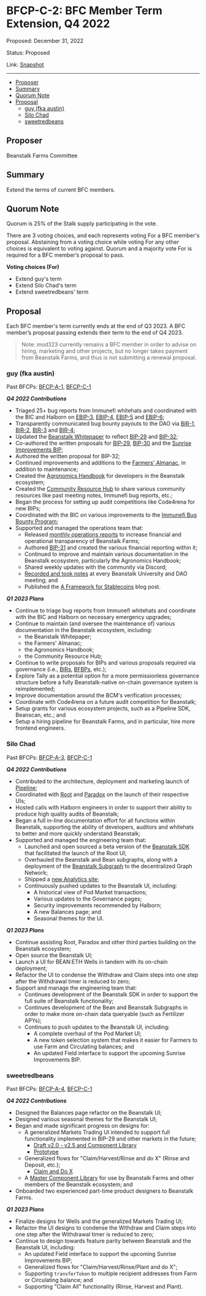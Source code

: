 # BFCP-C-2: BFC Member Term Extension, Q4 2022

Proposed: December 31, 2022

Status: Proposed

Link: [Snapshot](https://snapshot.org/#/beanstalkfarms.eth/proposal/0xafac63673dd6eab0e372e55fe66dc5425f026fbcc0f45b025cb0fa74d759181e)

---

- [Proposer](#proposer)
- [Summary](#summary)
- [Quorum Note](#quorum-note)
- [Proposal](#proposal)
    * [guy (fka austin)](#guy-fka-austin)
    * [Silo Chad](#silo-chad)
    * [sweetredbeans](#sweetredbeans)

## Proposer

Beanstalk Farms Committee

## Summary

Extend the terms of current BFC members.

## Quorum Note

Quorum is 25% of the Stalk supply participating in the vote.

There are 3 voting choices, and each represents voting For a BFC member's proposal. Abstaining from a voting choice while voting For any other choices is equivalent to voting against. Quorum and a majority vote For is required for a BFC member’s proposal to pass.

**Voting choices (For)**

* Extend guy's term
* Extend Silo Chad's term
* Extend sweetredbeans' term

## Proposal

Each BFC member's term currently ends at the end of Q3 2023. A BFC member’s proposal passing extends their term to the end of Q4 2023.

> Note: mod323 currently remains a BFC member in order to advise on hiring, marketing and other projects, but no longer takes payment from Beanstalk Farms, and thus is not submitting a renewal proposal.

### **guy** (fka austin)

Past BFCPs: [BFCP-A-1](https://snapshot.org/#/beanstalkfarms.eth/proposal/0xbba13a2ee887f2367fdc5485b5412f7de2e41062f85acc0634d4edb428424496), [BFCP-C-1](https://snapshot.org/#/beanstalkfarms.eth/proposal/0x023674512638d7b238dbfe0d2119bf3fa3bf8bb06c02f0a5bf1bff9f10d9988f)

**_Q4 2022 Contributions_**

* Triaged 25+ bug reports from Immunefi whitehats and coordinated with the BIC and Halborn on [EBIP-3](https://arweave.net/OftwDeHeyC61Xe7nVjBpQITh7T3m08-hXF9sQ9TjMfs), [EBIP-4](https://arweave.net/Eb3qBsLrBdMBGtyaR3lEhK1_r_tS0HvvCgRFmKroPM8), [EBIP-5](https://arweave.net/rqnIr_xLdEm4Q0ZiMqWh26lwvNmXUnMv9zu2Is4qOmM) and [EBIP-6](https://arweave.net/o0cB9SKHQq1y_KqIRZ8oK-xLjtSiTXuiT5dGmkwxygI);
* Transparently communicated bug bounty payouts to the DAO via [BIR-1](https://arweave.net/jQy5ugOSevENDHMFQX3RxnerdUVxJBh28hnnuDY1ww0), [BIR-2](https://arweave.net/zayRM8ATyNJR_1n5xRRQ2gkaOdADRbeOX3q7CyfYPHg), [BIR-3](https://arweave.net/ObqSYNnh5OIopDNHlJmwByFgT-qYjQV60oeYli5Q-fU) and [BIR-4](https://arweave.net/OyqpqjsTub1j4jaGipqMffPGxVywnmR3g45e9jkMZTM);
* Updated the [Beanstalk Whitepaper](https://bean.money/beanstalk.pdf) to reflect [BIP-29](https://arweave.net/OfWylBAxD5KyGJBWrQto2EyeYpzc-MqfaroXMQ1bk5w) and [BIP-32](https://arweave.net/MfbAuoU1koNM5YNJ0qCoizj4zLGXFgERW_TbmFFWimE);
* Co-authored the written proposals for [BIP-29](https://arweave.net/OfWylBAxD5KyGJBWrQto2EyeYpzc-MqfaroXMQ1bk5w), [BIP-30](https://arweave.net/XZuc8TUxvsvl66I1ULw4MBKuku4rJXOwb_Bs7hqMNbQ) and the [Sunrise Improvements BIP](https://arweave.net/ysB252CHhuOXMdBTnnkv2dsktZ9JiIinXyWJvpkh7FY);
* Authored the written proposal for BIP-32;
* Continued improvements and additions to the [Farmers' Almanac](https://docs.bean.money/almanac), in addition to maintenance;
* Created the [Agronomics Handbook](https://docs.bean.money/developers) for developers in the Beanstalk ecosystem;
* Created the [Community Resource Hub](https://bean.money/community-resources) to share various community resources like past meeting notes, Immunefi bug reports, etc.;
* Began the process for setting up audit competitions like Code4rena for new BIPs;
* Coordinated with the BIC on various improvements to the [Immunefi Bug Bounty Program](https://immunefi.com/bounty/beanstalk);
* Supported and managed the operations team that:
    * Released [monthly operations reports](https://github.com/BeanstalkFarms/Beanstalk-Farms-Operations/blob/main/beanstalk-farms/11-2022-report.md) to increase financial and operational transparency of Beanstalk Farms;
    * Authored [BIP-31](https://arweave.net/OZJBbZWlyiKTMYo93jaPX9j6y65BF6hG9rHCvH5sPN0) and created the various financial reporting within it;
    * Continued to improve and maintain various documentation in the Beanstalk ecosystem, particularly the Agronomics Handbook;
    * Shared weekly updates with the community via Discord;
    * [Recorded and took notes](https://bean.money/learning-center) at every Beanstalk University and DAO meeting; and
    * Published the [A Framework for Stablecoins](https://bean.money/blog/a-framework-for-stablecoins) blog post.

**_Q1 2023 Plans_**

* Continue to triage bug reports from Immunefi whitehats and coordinate with the BIC and Halborn on necessary emergency upgrades;
* Continue to maintain (and oversee the maintenance of) various documentation in the Beanstalk ecosystem, including:
    * the Beanstalk Whitepaper;
    * the Farmers' Almanac;
    * the Agronomics Handbook;
    * the Community Resource Hub;
* Continue to write proposals for BIPs and various proposals required via governance (i.e., [BIRs](https://snapshot.org/#/beanstalkbugbounty.eth), [BFBPs](https://snapshot.org/#/beanstalkfarmsbudget.eth), etc.);
* Explore Tally as a potential option for a more permissionless governance structure before a fully Beanstalk-native on-chain governance system is reimplemented;
* Improve documentation around the BCM's verification processes;
* Coordinate with Code4rena on a future audit competition for Beanstalk;
* Setup grants for various ecosystem projects, such as a Pipeline SDK, Beanscan, etc.; and 
* Setup a hiring pipeline for Beanstalk Farms, and in particular, hire more frontend engineers.

### **Silo Chad**

Past BFCPs: [BFCP-A-3](https://snapshot.org/#/beanstalkfarms.eth/proposal/0xc4583788b51279ff85457b8650ea8fbb3b42995ac606763a453671383d351a01), [BFCP-C-1](https://snapshot.org/#/beanstalkfarms.eth/proposal/0x023674512638d7b238dbfe0d2119bf3fa3bf8bb06c02f0a5bf1bff9f10d9988f)

**_Q4 2022 Contributions_**

* Contributed to the architecture, deployment and marketing launch of [Pipeline](https://evmpipeline.org/);
* Coordinated with [Root](https://roottoken.org/) and [Paradox](https://betparadox.com/) on the launch of their respective UIs;
* Hosted calls with Halborn engineers in order to support their ability to produce high quality audits of Beanstalk;
* Began a full in-line documentation effort for all functions within Beanstalk, supporting the ability of developers, auditors and whitehats to better and more quickly understand Beanstalk;
* Supported and managed the engineering team that:
    * Launched and open sourced a beta version of the [Beanstalk SDK](https://github.com/BeanstalkFarms/Beanstalk-SDK) that facilitated the launch of the Root UI;
    * Overhauled the Beanstalk and Bean subgraphs, along with a deployment of the [Beanstalk Subgraph](https://github.com/BeanstalkFarms/Beanstalk-Subgraph) to the decentralized Graph Network;
    * Shipped a [new Analytics site](https://analytics.bean.money/);
    * Continuously pushed updates to the Beanstalk UI, including:
        * A historical view of Pod Market transactions;
        * Various updates to the Governance pages;
        * Security improvements recommended by Halborn;
        * A new Balances page; and
        * Seasonal themes for the UI.

**_Q1 2023 Plans_**

* Continue assisting Root, Paradox and other third parties building on the Beanstalk ecosystem;
* Open source the Beanstalk UI;
* Launch a UI for BEAN:ETH Wells in tandem with its on-chain deployment;
* Refactor the UI to condense the Withdraw and Claim steps into one step after the Withdrawal timer is reduced to zero;
* Support and manage the engineering team that:
    * Continues development of the Beanstalk SDK in order to support the full suite of Beanstalk functionality;
    * Continues development of the Bean and Beanstalk Subgraphs in order to make more on-chain data queryable (such as Fertilizer APYs);
    * Continues to push updates to the Beanstalk UI, including:
        * A complete overhaul of the Pod Market UI;
        * A new token selection system that makes it easier for Farmers to use Farm and Circulating balances; and
        * An updated Field interface to support the upcoming Sunrise Improvements BIP.

### **sweetredbeans**

Past BFCPs: [BFCP-A-4](https://snapshot.org/#/beanstalkfarms.eth/proposal/0x0c2a9b20ccea9e796bae7baccbd1f699a8fbed255ab2893582b65cf54a525df5), [BFCP-C-1](https://snapshot.org/#/beanstalkfarms.eth/proposal/0x023674512638d7b238dbfe0d2119bf3fa3bf8bb06c02f0a5bf1bff9f10d9988f)

**_Q4 2022 Contributions_**

* Designed the Balances page refactor on the Beanstalk UI;
* Designed various seasonal themes for the Beanstalk UI;
* Began and made significant progress on designs for:
    * A generalized Markets Trading UI intended to support full functionality implemented in BIP-29 and other markets in the future;
        * [Draft v2.0 - v2.5 and Component Library](https://www.figma.com/file/ir3pUfBvuArGIucGkDb7QA/Pod-Marketplace-V2-(Component-Library-%26-Drafts)?node-id=1%3A102980&t=NHBn5bicy9zKE3LI-1)
        * [Prototype](https://www.figma.com/file/vwOPfk4fKjmmwHDx9uYOZ2/Pod-Marketplace-v2-(Prototype-%26-Interactions)?node-id=0%3A1&t=I21IuDbTHucydxBH-1)
    * Generalized flows for "Claim/Harvest/Rinse and do X" (Rinse and Deposit, etc.);
        * [Claim and Do X](https://www.figma.com/file/Wjiq8FB32RmRhtlB2t4FTg/Pages?node-id=50%3A15125&t=nWOWRXmRTJnAoRJv-1)
    * A [Master Component Library](https://www.figma.com/file/yfI1ssOUihzIA4H0xDzlEk/Master-Component-Library?node-id=99%3A1173&t=RrM8bgQbgLlcULdB-1) for use by Beanstalk Farms and other members of the Beanstalk ecosystem; and
* Onboarded two experienced part-time product designers to Beanstalk Farms.

**_Q1 2023 Plans_**

* Finalize designs for Wells and the generalized Markets Trading UI;
* Refactor the UI designs to condense the Withdraw and Claim steps into one step after the Withdrawal timer is reduced to zero;
* Continue to design towards feature parity between Beanstalk and the Beanstalk UI, including:
    * An updated Field interface to support the upcoming Sunrise Improvements BIP; 
    * Generalized flows for "Claim/Harvest/Rinse/Plant and do X"; 
    * Supporting `transferToken` to multiple recipient addresses from Farm or Circulating balance; and
    * Supporting "Claim All" functionality (Rinse, Harvest and Plant).
